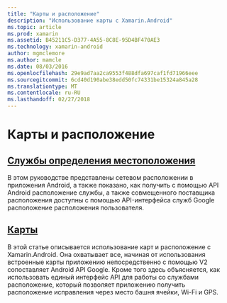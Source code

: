 ```yaml
---
title: "Карты и расположение"
description: "Использование карты с Xamarin.Android"
ms.topic: article
ms.prod: xamarin
ms.assetid: B45211C5-D377-4A55-8C8E-95D4BF470AE3
ms.technology: xamarin-android
author: mgmclemore
ms.author: mamcle
ms.date: 08/03/2016
ms.openlocfilehash: 29e9ad7aa2ca9553f488dfa697caf1fd71966eee
ms.sourcegitcommit: 6cd40d190abe38edd50fc74331be15324a845a28
ms.translationtype: MT
ms.contentlocale: ru-RU
ms.lasthandoff: 02/27/2018
---
```

# <a name="maps-and-location"></a>Карты и расположение

<a name="location" />

##  <a name="location-servicesandroidplatformmaps-and-locationlocationmd"></a>[Службы определения местоположения](~/android/platform/maps-and-location/location.md)

В этом руководстве представлены сетевом расположении в приложения Android, а также показано, как получить с помощью API Android расположение службы, а также совмещенного поставщика расположения доступны с помощью API-интерфейса служб Google расположение расположения пользователя.

 <a name="maps" />

##  <a name="mapsandroidplatformmaps-and-locationmapsindexmd"></a>[Карты](~/android/platform/maps-and-location/maps/index.md)

В этой статье описывается использование карт и расположение с Xamarin.Android. Она охватывает все, начиная от использования встроенные карты приложению непосредственно с помощью V2 сопоставляет Android API Google. Кроме того здесь объясняется, как использовать единый интерфейс API для работы со службами расположение, который позволяет приложению получить расположение исправления через место башня ячейки, Wi-Fi и GPS.

